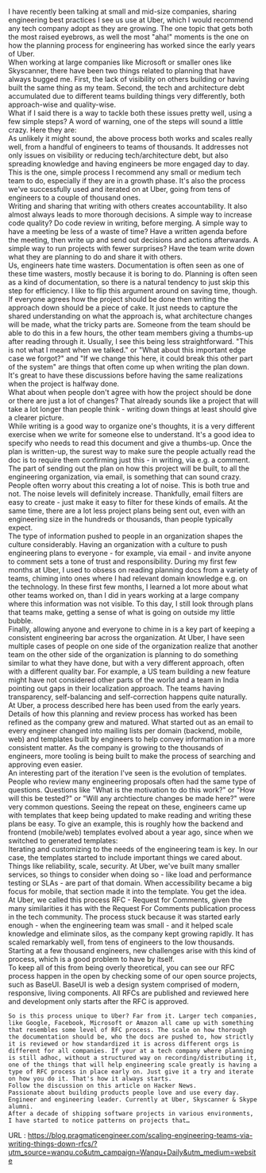   I have recently been talking at small and mid-size companies, sharing engineering best practices I see us use at Uber, which I would recommend any tech company adopt as they are growing. The one topic that gets both the most raised eyebrows, as well the most "aha!" moments is the one on how the planning process for engineering has worked since the early years of Uber.  
    When working at large companies like Microsoft or smaller ones like Skyscanner, there have been two things related to planning that have always bugged me. First, the lack of visibility on others building or having built the same thing as my team. Second, the tech and architecture debt accumulated due to different teams building things very differently, both approach-wise and quality-wise.  
    What if I said there is a way to tackle both these issues pretty well, using a few simple steps? A word of warning, one of the steps will sound a little crazy. Here they are:  
    As unlikely it might sound, the above process both works and scales really well, from a handful of engineers to teams of thousands. It addresses not only issues on visibility or reducing tech/architecture debt, but also spreading knowledge and having engineers be more engaged day to day. This is the one, simple process I recommend any small or medium tech team to do, especially if they are in a growth phase. It's also the process we've successfully used and iterated on at Uber, going from tens of engineers to a couple of thousand ones.  
    Writing and sharing that writing with others creates accountability. It also almost always leads to more thorough decisions. A simple way to increase code quality? Do code review in writing, before merging. A simple way to have a meeting be less of a waste of time? Have a written agenda before the meeting, then write up and send out decisions and actions afterwards. A simple way to run projects with fewer surprises? Have the team write down what they are planning to do and share it with others.  
    Us, engineers hate time wasters. Documentation is often seen as one of these time wasters, mostly because it is boring to do. Planning is often seen as a kind of documentation, so there is a natural tendency to just skip this step for efficiency. I like to flip this argument around on saving time, though.  
    If everyone agrees how the project should be done then writing the approach down should be a piece of cake. It just needs to capture the shared understanding on what the approach is, what architecture changes will be made, what the tricky parts are. Someone from the team should be able to do this in a few hours, the other team members giving a thumbs-up after reading through it. Usually, I see this being less straightforward. "This is not what I meant when we talked." or "What about this important edge case we forgot?" and "If we change this here, it could break this other part of the system" are things that often come up when writing the plan down. It's great to have these discussions before having the same realizations when the project is halfway done.  
    What about when people don't agree with how the project should be done or there are just a lot of changes? That already sounds like a project that will take a lot longer than people think - writing down things at least should give a clearer picture.  
    While writing is a good way to organize one's thoughts, it is a very different exercise when we write for someone else to understand. It's a good idea to specify who needs to read this document and give a thumbs-up. Once the plan is written-up, the surest way to make sure the people actually read the doc is to require them confirming just this - in writing, via e.g. a comment.  
    The part of sending out the plan on how this project will be built, to all the engineering organization, via email, is something that can sound crazy. People often worry about this creating a lot of noise. This is both true and not. The noise levels will definitely increase. Thankfully, email filters are easy to create - just make it easy to filter for these kinds of emails. At the same time, there are a lot less project plans being sent out, even with an engineering size in the hundreds or thousands, than people typically expect.  
    The type of information pushed to people in an organization shapes the culture considerably. Having an organization with a culture to push engineering plans to everyone - for example, via email - and invite anyone to comment sets a tone of trust and responsibility. During my first few months at Uber, I used to obsess on reading planning docs from a variety of teams, chiming into ones where I had relevant domain knowledge e.g. on the technology. In these first few months, I learned a lot more about what other teams worked on, than I did in years working at a large company where this information was not visible. To this day, I still look through plans that teams make, getting a sense of what is going on outside my little bubble.  
    Finally, allowing anyone and everyone to chime in is a key part of keeping a consistent engineering bar across the organization. At Uber, I have seen multiple cases of people on one side of the organization realize that another team on the other side of the organization is planning to do something similar to what they have done, but with a very different approach, often with a different quality bar. For example, a US team building a new feature might have not considered other parts of the world and a team in India pointing out gaps in their localization approach. The teams having transparency, self-balancing and self-correction happens quite naturally.  
    At Uber, a process described here has been used from the early years. Details of how this planning and review process has worked has been refined as the company grew and matured. What started out as an email to every engineer changed into mailing lists per domain (backend, mobile, web) and templates built by engineers to help convey information in a more consistent matter. As the company is growing to the thousands of engineers, more tooling is being built to make the process of searching and approving even easier.  
    An interesting part of the iteration I've seen is the evolution of templates. People who review many engineering proposals often had the same type of questions. Questions like "What is the motivation to do this work?" or "How will this be tested?" or "Will any archtiecture changes be made here?" were very common questions. Seeing the repeat on these, engineers came up with templates that keep being updated to make reading and writing these plans be easy. To give an example, this is roughly how the backend and frontend (mobile/web) templates evolved about a year ago, since when we switched to generated templates:  
    Iterating and customizing to the needs of the engineering team is key. In our case, the templates started to include important things we cared about. Things like reliability, scale, security. At Uber, we've built many smaller services, so things to consider when doing so - like load and performance testing or SLAs - are part of that domain. When accessibility became a big focus for mobile, that section made it into the template. You get the idea.  
    At Uber, we called this process RFC - Request for Comments, given the many similarities it has with the Request For Comments publication process in the tech community. The process stuck because it was started early enough - when the engineering team was small - and it helped scale knowledge and eliminate silos, as the company kept growing rapidly. It has scaled remarkably well, from tens of engineers to the low thousands. Starting at a few thousand engineers, new challenges arise with this kind of process, which is a good problem to have by itself.  
    To keep all of this from being overly theoretical, you can see our RFC process happen in the open by checking some of our open source projects, such as BaseUI. BaseUI is web a design system comprised of modern, responsive, living components. All RFCs are published and reviewed here and development only starts after the RFC is approved.  
      
    So is this process unique to Uber? Far from it. Larger tech companies, like Google, Facebook, Microsoft or Amazon all came up with something that resembles some level of RFC process. The scale on how thorough the documentation should be, who the docs are pushed to, how strictly it is reviewed or how standardized it is across different orgs is different for all companies. If your at a tech company where planning is still adhoc, without a structured way on recording/distributing it, one of the things that will help engineering scale greatly is having a type of RFC process in place early on. Just give it a try and iterate on how you do it. That's how it always starts.  
    Follow the discussion on this article on Hacker News.  
    Passionate about building products people love and use every day. Engineer and engineering leader. Currently at Uber, Skyscanner & Skype alumni.  
    After a decade of shipping software projects in various environments, I have started to notice patterns on projects that…  
    
  URL : https://blog.pragmaticengineer.com/scaling-engineering-teams-via-writing-things-down-rfcs/?utm_source=wanqu.co&utm_campaign=Wanqu+Daily&utm_medium=website